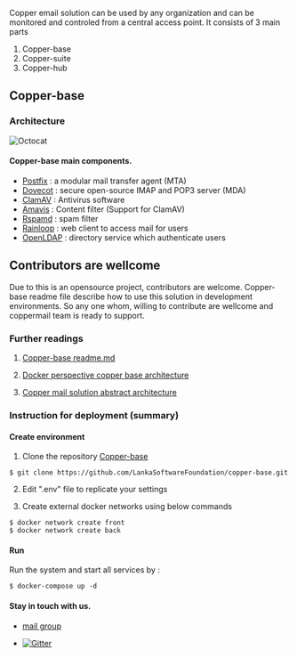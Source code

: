 Copper email solution can be used by any organization and can be monitored and controled from a central access point. It consists of 3 main parts
1. Copper-base
2. Copper-suite
3. Copper-hub


## Copper-base

### Architecture

![Octocat](https://github.com/LankaSoftwareFoundation/Copper-EmailSolution/blob/master/copperBase_mailServerArchitecture.png?raw=true)


#### Copper-base main components.

- [Postfix](http://www.postfix.org/) : a modular mail transfer agent (MTA)
- [Dovecot](https://www.dovecot.org/) : secure open-source IMAP and POP3 server (MDA)
- [ClamAV](https://www.clamav.net/) : Antivirus software
- [Amavis](https://www.amavis.org/) : Content filter (Support for ClamAV)
- [Rspamd](https://rspamd.com/) : spam filter
- [Rainloop](https://www.rainloop.net/) : web client to access mail for users
- [OpenLDAP](https://www.openldap.org/) : directory service which authenticate users


## Contributors are wellcome

Due to this is an opensource project, contributors are welcome.
Copper-base readme file describe how to use this solution in development environments.
So any one whom, willing to contribute are wellcome and coppermail team is ready to support.

### Further readings

  1. [Copper-base readme.md](https://github.com/LankaSoftwareFoundation/copper-base/blob/master/README.md)

  2. [Docker perspective copper base architecture](https://github.com/LankaSoftwareFoundation/Copper-EmailSolution/blob/master/docker%20perspective%20copper-base%20architecture.md)
  
  3. [Copper mail solution abstract architecture](https://docs.google.com/drawings/d/1wwptKob-_G_trksjU4VX9iOO4hrRiZFj7v3jX7qvvvc/edit?usp=sharing)

### Instruction for deployment (summary)

#### Create environment

1. Clone the repository [Copper-base](https://github.com/LankaSoftwareFoundation/copper-base.git)

```
$ git clone https://github.com/LankaSoftwareFoundation/copper-base.git
```

2. Edit ".env" file to replicate your settings

3. Create external docker networks using below commands

```
$ docker network create front
$ docker network create back
```
#### Run

Run the system and start all services by :

```
$ docker-compose up -d 
```

#### Stay in touch with us.

- [mail group](https://groups.google.com/forum/#!forum/lsf-email-solution) 

- [![Gitter](https://img.shields.io/badge/chat-on%20gitter-blue.svg)](https://gitter.im/copper-mail)
